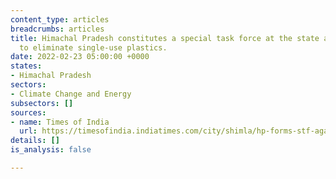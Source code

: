 ```yaml
---
content_type: articles
breadcrumbs: articles
title: Himachal Pradesh constitutes a special task force at the state and district-level
  to eliminate single-use plastics.
date: 2022-02-23 05:00:00 +0000
states:
- Himachal Pradesh
sectors:
- Climate Change and Energy
subsectors: []
sources:
- name: Times of India
  url: https://timesofindia.indiatimes.com/city/shimla/hp-forms-stf-against-single-use-plastics/articleshow/89627669.cms
details: []
is_analysis: false

---
```

